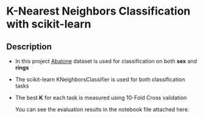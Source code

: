 # K-Nearest Neighbors Classification with scikit-learn

## Description

- In this project [Abalone](http://archive.ics.uci.edu/dataset/1/abalone) dataset is used for classification on both **sex** and **rings**
- The scikit-learn KNeighborsClassifier is used for both classification tasks
- The best **K** for each task is measured using 10-Fold Cross validation

  You can see the evaluation results in the notebook file attached here.
